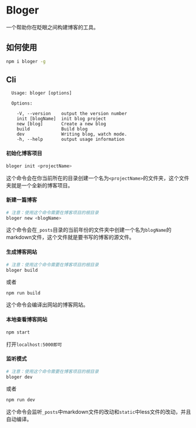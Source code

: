 ﻿# Bloger

一个帮助你在眨眼之间构建博客的工具。

## 如何使用

```bash
npm i bloger -g
```

## Cli

```
  Usage: bloger [options]

  Options:

    -V, --version    output the version number
    init [blogName]  init blog project
    new [blog]       Create a new blog
    build            Build blog
    dev              Writing blog, watch mode.
    -h, --help       output usage information
```

#### 初始化博客项目

```bash
bloger init <projectName>
```

这个命令会在你当前所在的目录创建一个名为`<projectName>`的文件夹，这个文件夹就是一个全新的博客项目。

#### 新建一篇博客

```bash
# 注意：使用这个命令需要在博客项目的根目录
bloger new <blogName>
```

这个命令会在`_posts`目录的当前年份的文件夹中创建一个名为`blogName`的markdown文件，这个文件就是要书写的博客的源文件。

#### 生成博客网站

```bash
# 注意：使用这个命令需要在博客项目的根目录
bloger build
```

或者
```
npm run build
```

这个命令会编译出网站的博客网站。

#### 本地查看博客网站

```bash
npm start
```

打开`localhost:5000即可`

#### 监听模式

```bash
# 注意：使用这个命令需要在博客项目的根目录
bloger dev
```

或者

```bash
npm run dev
```

这个命令会监听`_posts`中markdown文件的改动和`static`中less文件的改动，并且自动编译。


